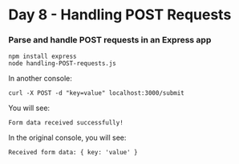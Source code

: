 <h1>Day 8 - Handling POST Requests</h1>
<h3>Parse and handle POST requests in an Express app</h3>

```console
npm install express
node handling-POST-requests.js
```

In another console:
```console
curl -X POST -d "key=value" localhost:3000/submit
```

You will see:
```console
Form data received successfully!
```

In the original console, you will see:
```console
Received form data: { key: 'value' }
```